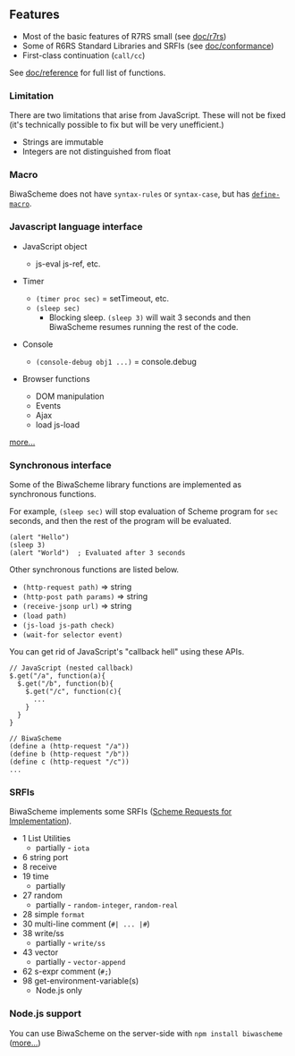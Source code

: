 ## Features

* Most of the basic features of R7RS small (see [doc/r7rs](/doc/r7rs.html))
* Some of R6RS Standard Libraries and SRFIs
  (see [doc/conformance](/doc/conformance.html))
* First-class continuation (`call/cc`)

See [doc/reference](/doc/reference.html) for full list of functions.

### Limitation

There are two limitations that arise from JavaScript. These will not be fixed (it's technically possible to fix but will be very unefficient.)

- Strings are immutable
- Integers are not distinguished from float

### Macro

BiwaScheme does not have `syntax-rules` or `syntax-case`, but has [`define-macro`](/doc/reference.html#macro).

### Javascript language interface

* JavaScript object
    * js-eval js-ref, etc.
* Timer
  * `(timer proc sec)` = setTimeout, etc.
  * `(sleep sec)`
      * Blocking sleep. `(sleep 3)` will wait 3 seconds and then 
        BiwaScheme resumes running the rest of the code. 
* Console
  * `(console-debug obj1 ...)` = console.debug

* Browser functions
  * DOM manipulation
  * Events
  * Ajax
  * load js-load

[more...](/doc/reference.html#js-interface)

### Synchronous interface

Some of the BiwaScheme library functions are implemented as synchronous
functions.

For example, `(sleep sec)` will stop evaluation of Scheme program
for `sec` seconds, and then the rest of the program will be evaluated.

```
(alert "Hello")
(sleep 3)
(alert "World")  ; Evaluated after 3 seconds
```

Other synchronous functions are listed below.

* `(http-request path)` => string
* `(http-post path params)` => string
* `(receive-jsonp url)` => string
* `(load path)`
* `(js-load js-path check)`
* `(wait-for selector event)`

You can get rid of JavaScript's "callback hell" using these APIs.

```
// JavaScript (nested callback)
$.get("/a", function(a){
  $.get("/b", function(b){
    $.get("/c", function(c){
      ...
    }
  }
}

// BiwaScheme
(define a (http-request "/a"))
(define b (http-request "/b"))
(define c (http-request "/c"))
...
```

### SRFIs

BiwaScheme implements some SRFIs ([Scheme Requests for Implementation](http://srfi.schemers.org/)).

* 1 List Utilities 
  * partially - `iota`
* 6 string port
* 8 receive
* 19 time 
  * partially
* 27 random 
  * partially - `random-integer`, `random-real`
* 28 simple `format`
* 30 multi-line comment (`#| ... |#`)
* 38 write/ss 
  * partially - `write/ss`
* 43 vector 
  * partially - `vector-append`
* 62 s-expr comment (`#;`)
* 98 get-environment-variable(s) 
  * Node.js only

### Node.js support

You can use BiwaScheme on the server-side with `npm install biwascheme`
([more...](/doc/getting_started.html#nodejs))
